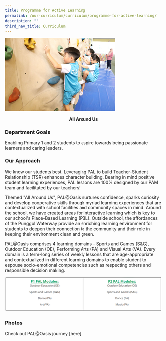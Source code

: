 ```yaml
---
title: Programme for Active Learning
permalink: /our-curriculum/curriculum/programme-for-active-learning/
description: ""
third_nav_title: Curriculum
---
```

<img src="/images/PAL.jpg" 
     style="width:70%">
<center><b>All Around Us</center></b>

### Department Goals


Enabling Primary 1 and 2 students to aspire towards being passionate learners and caring leaders.

### Our Approach

We know our students best. Leveraging PAL to build Teacher-Student Relationship (TSR) enhances character building. Bearing in mind positive student learning experiences, PAL lessons are 100% designed by our PAM team and facilitated by our teachers!

  

Themed "All Around Us", PAL@Oasis nurtures confidence, sparks curiosity and develop cooperative skills through myriad learning experiences that are contextualized with school facilities and community spaces in mind. Around the school, we have created areas for interactive learning which is key to our school's Place-Based Learning (PBL). Outside school, the affordances of the Punggol Waterway provide an enriching learning environment for students to deepen their connection to the community and their role in keeping their environment clean and green.

  

PAL@Oasis comprises 4 learning domains - Sports and Games (S&G), Outdoor Education (OE), Performing Arts (PA) and Visual Arts (VA). Every domain is a term-long series of weekly lessons that are age-appropriate and contextualized in different learning domains to enable student to espouse socio-emotional competencies such as respecting others and responsible decision making.

![](/images/PAL%20Modules.png)

### Photos

Check out PAL@Oasis journey [here].